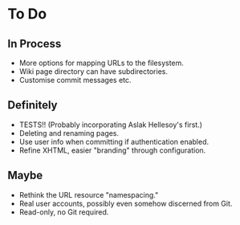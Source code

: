  To Do
=======

 In Process
------------

- More options for mapping URLs to the filesystem.
- Wiki page directory can have subdirectories.
- Customise commit messages etc.


 Definitely
------------

- TESTS!! (Probably incorporating Aslak Hellesoy's first.)
- Deleting and renaming pages.
- Use user info when committing if authentication enabled.
- Refine XHTML, easier "branding" through configuration.


 Maybe
-------

- Rethink the URL resource "namespacing."
- Real user accounts, possibly even somehow discerned from Git.
- Read-only, no Git required.

